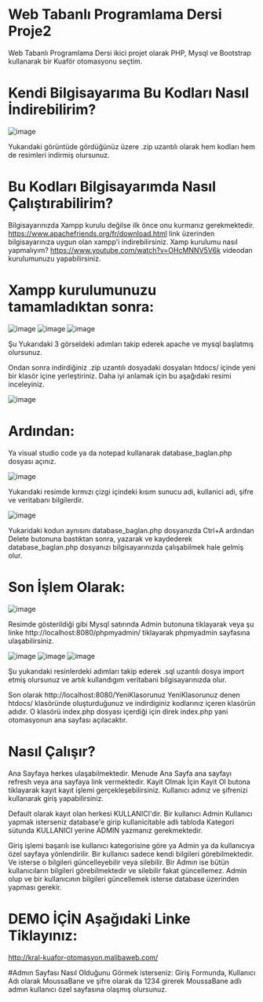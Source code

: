 # Web Tabanlı Programlama Dersi Proje2
Web Tabanlı Programlama Dersi ikici projet olarak PHP, Mysql ve Bootstrap kullanarak bir Kuaför otomasyonu seçtim.

# Kendi Bilgisayarıma Bu Kodları Nasıl İndirebilirim?

![image](https://user-images.githubusercontent.com/75726215/175116882-bdcea4dd-450a-4efc-ba5a-cf0a493bc458.png)

Yukarıdaki görüntüde gördüğünüz üzere .zip uzantılı olarak hem kodları hem de resimleri indirmiş olursunuz.

# Bu Kodları Bilgisayarımda Nasıl Çalıştırabilirim?
  Bilgisayarınızda Xampp kurulu değilse ilk önce onu kurmanız gerekmektedir.
  https://www.apachefriends.org/fr/download.html link üzerinden bilgisayarınıza uygun olan xampp'i indirebilirsiniz.
 Xamp kurulumu nasıl yapmalıyım?
  https://www.youtube.com/watch?v=OHcMNNV5V6k videodan kurulumunuzu yapabilirsiniz.
  
  
  # Xampp kurulumunuzu tamamladıktan sonra:
  ![image](https://user-images.githubusercontent.com/75726215/175119851-ba5322f0-d2ad-40af-a2b5-bca720c5941b.png)
  ![image](https://user-images.githubusercontent.com/75726215/175120167-18e4d8a1-1f75-402e-a710-37a0e66ede41.png)
  ![image](https://user-images.githubusercontent.com/75726215/175120287-a21a3b52-ccfd-4136-ad67-3d88a6ae775f.png)
  
Şu Yukarıdaki 3 görseldeki adımları takip ederek apache ve mysql başlatmış olursunuz.
    
Ondan sonra indirdiğiniz .zip uzantılı dosyadaki dosyaları htdocs/ içinde yeni bir klasör içine yerleştiriniz. Daha iyi anlamak için bu aşağıdaki 
resimi inceleyiniz. 


![image](https://user-images.githubusercontent.com/75726215/175121596-d72d750b-a785-4de5-ace7-7f6c730b1080.png)
    
# Ardından:
Ya visual studio code ya da notepad kullanarak database_baglan.php dosyası açınız.


![image](https://user-images.githubusercontent.com/75726215/175169449-d455c6b0-0f0a-408e-9b2c-7ca06b6516fb.png)


Yukarıdaki resimde kırmızı çizgi içindeki kısım sunucu adi, kullanici adi, şifre ve veritabanı bilgilerdir. 

![image](https://user-images.githubusercontent.com/75726215/175129954-1c9a73e9-e4e7-4b40-9857-eeefa9e8b82a.png)

Yukaridaki kodun aynısını database_baglan.php dosyanızda Ctrl+A ardından Delete butonuna bastıktan sonra, yazarak ve kaydederek database_baglan.php dosyanızı           bilgisayarınızda çalışabilmek hale gelmiş olur.

# Son İşlem Olarak: 

![image](https://user-images.githubusercontent.com/75726215/175125685-932cfbea-0df9-4fd4-b7b8-187f57aaa24f.png)

Resimde gösterildiği gibi Mysql satırında Admin butonuna tiklayarak veya şu linke http://localhost:8080/phpmyadmin/ tiklayarak phpmyadmin sayfasına ulaşabilirsiniz.


![image](https://user-images.githubusercontent.com/75726215/175126873-30deea41-4c96-4b11-935e-d8e10e5d8065.png)
![image](https://user-images.githubusercontent.com/75726215/175127172-e2fe2b5a-224e-4428-9c95-678d16fdc5fc.png)
![image](https://user-images.githubusercontent.com/75726215/175127435-13dccf18-370c-4cfb-bb25-4d2f2e97ee49.png)

Şu yukarıdaki resinlerdeki adımları takip ederek .sql uzantılı dosya import etmiş olursunuz ve artık kullandıgım veritabani bilgisayarınızda olur.

Son olarak http://localhost:8080/YeniKlasorunuz YeniKlasorunuz denen htdocs/ klasöründe oluşturduğunuz ve indirdiginiz kodlarınız içeren klasörün adıdır.
O klasörü index.php dosyası içerdiği için direk index.php yani otomasyonun ana sayfası açılacaktır.
  
  
# Nasıl Çalışır?
Ana Sayfaya herkes ulaşabilmektedir. Menude Ana Sayfa ana sayfayı refresh veya ana sayfaya link vermektedir. Kayit Olmak İçin Kayit Ol butona tiklayarak
kayıt kayıt işlemi gerçekleşebilirsiniz. Kullanıcı adınız ve şifrenizi kullanarak giriş yapabilirsiniz.

Default olarak kayıt olan herkesi KULLANICI'dir. Bir kullanıcı Admin Kullanıcı yapmak isterseniz database'e girip kullanicitable adlı tabloda Kategori sütunda
KULLANICI yerine ADMIN yazmanız gerekmektedir.

Giriş işlemi başarılı ise kullanıcı kategorisine göre ya Admin ya da kullanıcıya özel sayfaya yönlendirilir.
Bir kullanıcı sadece kendi bilgileri görebilmektedir. Ve isterse o bilgileri güncelleyebilir veya silebilir.
Bir Admın ise bütün kullanıcıların bilgileri görebilmektedir ve silebilir fakat güncellemez. Admin olup ve bir kullanıcının bilgileri güncellemek isterse 
database üzerinden yapması gerekir.

# DEMO İÇİN Aşağıdaki Linke Tiklayınız: 
http://kral-kuafor-otomasyon.malibaweb.com/   

#Admın Sayfası Nasıl Olduğunu Görmek isterseniz:
Giriş Formunda, Kullanıcı Adı olarak MoussaBane ve şifre olarak da 1234 girerek MoussaBane adlı admın kullanıcı özel sayfasına olaşmış olursunuz.



